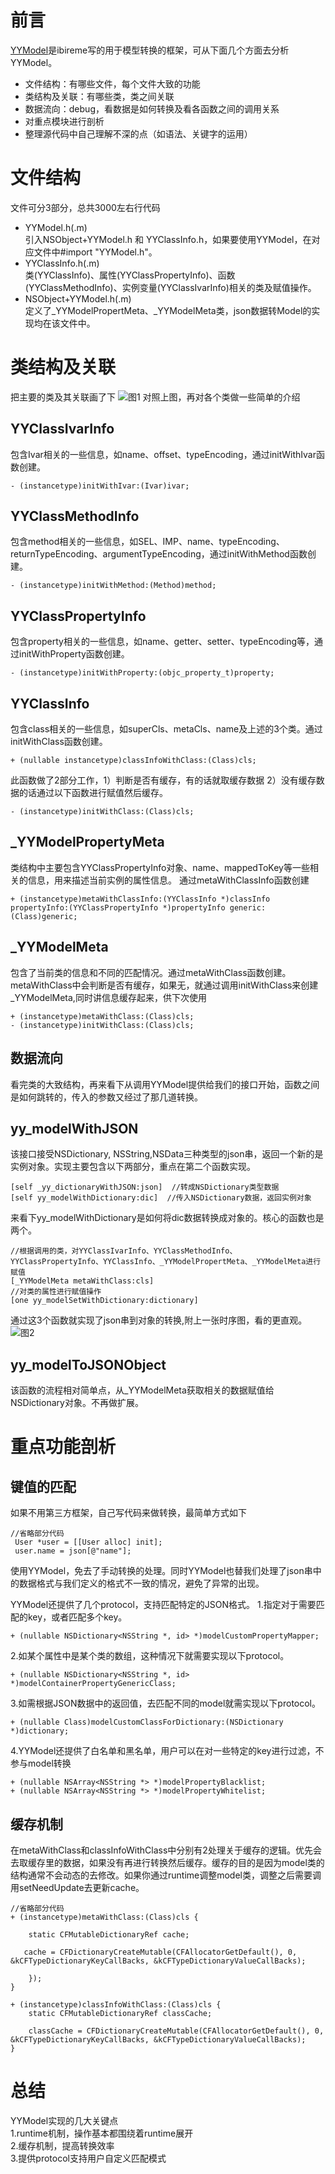 # **前言**
 [YYModel](https://github.com/ibireme/YYModel)是ibireme写的用于模型转换的框架，可从下面几个方面去分析YYModel。
  - 文件结构：有哪些文件，每个文件大致的功能
  - 类结构及关联：有哪些类，类之间关联
  - 数据流向：debug，看数据是如何转换及看各函数之间的调用关系
  - 对重点模块进行剖析 
  - 整理源代码中自己理解不深的点（如语法、关键字的运用）

# **文件结构**
文件可分3部分，总共3000左右行代码
- YYModel.h(.m)  
引入NSObject+YYModel.h 和 YYClassInfo.h，如果要使用YYModel，在对应文件中#import "YYModel.h"。
- YYClassInfo.h(.m)  
类(YYClassInfo)、属性(YYClassPropertyInfo)、函数(YYClassMethodInfo)、实例变量(YYClassIvarInfo)相关的类及赋值操作。
- NSObject+YYModel.h(.m)  
定义了_YYModelPropertMeta、_YYModelMeta类，json数据转Model的实现均在该文件中。

# **类结构及关联**

把主要的类及其关联画了下
![图1](https://github.com/wwanglifeng/SourceLearning/blob/master/images/YYModelClassImage.png)
对照上图，再对各个类做一些简单的介绍
## YYClassIvarInfo
包含Ivar相关的一些信息，如name、offset、typeEncoding，通过initWithIvar函数创建。
```
- (instancetype)initWithIvar:(Ivar)ivar;
```
## YYClassMethodInfo
包含method相关的一些信息，如SEL、IMP、name、typeEncoding、returnTypeEncoding、argumentTypeEncoding，通过initWithMethod函数创建。

```
- (instancetype)initWithMethod:(Method)method;
```
## YYClassPropertyInfo
包含property相关的一些信息，如name、getter、setter、typeEncoding等，通过initWithProperty函数创建。
```
- (instancetype)initWithProperty:(objc_property_t)property;
```
## YYClassInfo
包含class相关的一些信息，如superCls、metaCls、name及上述的3个类。通过initWithClass函数创建。
```
+ (nullable instancetype)classInfoWithClass:(Class)cls;
```
此函数做了2部分工作，1）判断是否有缓存，有的话就取缓存数据 2）没有缓存数据的话通过以下函数进行赋值然后缓存。
```
- (instancetype)initWithClass:(Class)cls;
```
## _YYModelPropertyMeta
类结构中主要包含YYClassPropertyInfo对象、name、mappedToKey等一些相关的信息，用来描述当前实例的属性信息。
通过metaWithClassInfo函数创建
```
+ (instancetype)metaWithClassInfo:(YYClassInfo *)classInfo propertyInfo:(YYClassPropertyInfo *)propertyInfo generic:(Class)generic;
```
## _YYModelMeta
包含了当前类的信息和不同的匹配情况。通过metaWithClass函数创建。metaWithClass中会判断是否有缓存，如果无，就通过调用initWithClass来创建_YYModelMeta,同时讲信息缓存起来，供下次使用
```
+ (instancetype)metaWithClass:(Class)cls;
- (instancetype)initWithClass:(Class)cls;
```


## **数据流向**
看完类的大致结构，再来看下从调用YYModel提供给我们的接口开始，函数之间是如何跳转的，传入的参数又经过了那几道转换。
## yy_modelWithJSON
   该接口接受NSDictionary, NSString,NSData三种类型的json串，返回一个新的是实例对象。实现主要包含以下两部分，重点在第二个函数实现。
```
[self _yy_dictionaryWithJSON:json]  //转成NSDictionary类型数据
[self yy_modelWithDictionary:dic]  //传入NSDictionary数据，返回实例对象
```

来看下yy_modelWithDictionary是如何将dic数据转换成对象的。核心的函数也是两个。

````
//根据调用的类，对YYClassIvarInfo、YYClassMethodInfo、YYClassPropertyInfo、YYClassInfo、_YYModelPropertMeta、_YYModelMeta进行赋值
[_YYModelMeta metaWithClass:cls] 
//对类的属性进行赋值操作
[one yy_modelSetWithDictionary:dictionary]   
````

通过这3个函数就实现了json串到对象的转换,附上一张时序图，看的更直观。
![图2](https://github.com/wwanglifeng/SourceLearning/blob/master/images/YYModel%E6%97%B6%E5%BA%8F%E5%9B%BE.png)

## yy_modelToJSONObject
该函数的流程相对简单点，从_YYModelMeta获取相关的数据赋值给NSDictionary对象。不再做扩展。


# **重点功能剖析**
## 键值的匹配
如果不用第三方框架，自己写代码来做转换，最简单方式如下
```
//省略部分代码
 User *user = [[User alloc] init];
 user.name = json[@"name"];
```
使用YYModel，免去了手动转换的处理。同时YYModel也替我们处理了json串中的数据格式与我们定义的格式不一致的情况，避免了异常的出现。

YYModel还提供了几个protocol，支持匹配特定的JSON格式。
1.指定对于需要匹配的key，或者匹配多个key。
```
+ (nullable NSDictionary<NSString *, id> *)modelCustomPropertyMapper;
```
2.如某个属性中是某个类的数组，这种情况下就需要实现以下protocol。
```
+ (nullable NSDictionary<NSString *, id> *)modelContainerPropertyGenericClass;
```
3.如需根据JSON数据中的返回值，去匹配不同的model就需实现以下protocol。
```
+ (nullable Class)modelCustomClassForDictionary:(NSDictionary *)dictionary;
```
4.YYModel还提供了白名单和黑名单，用户可以在对一些特定的key进行过滤，不参与model转换
```
+ (nullable NSArray<NSString *> *)modelPropertyBlacklist;
+ (nullable NSArray<NSString *> *)modelPropertyWhitelist;

```
## 缓存机制
在metaWithClass和classInfoWithClass中分别有2处理关于缓存的逻辑。优先会去取缓存里的数据，如果没有再进行转换然后缓存。缓存的目的是因为model类的结构通常不会动态的去修改。如果你通过runtime调整model类，调整之后需要调用setNeedUpdate去更新cache。
```
//省略部分代码
+ (instancetype)metaWithClass:(Class)cls {
    
    static CFMutableDictionaryRef cache;
    
   cache = CFDictionaryCreateMutable(CFAllocatorGetDefault(), 0, &kCFTypeDictionaryKeyCallBacks, &kCFTypeDictionaryValueCallBacks);
  
    });
}

+ (instancetype)classInfoWithClass:(Class)cls {
    static CFMutableDictionaryRef classCache;
   
    classCache = CFDictionaryCreateMutable(CFAllocatorGetDefault(), 0, &kCFTypeDictionaryKeyCallBacks, &kCFTypeDictionaryValueCallBacks);
}

```

# **总结**
YYModel实现的几大关键点    
1.runtime机制，操作基本都围绕着runtime展开      
2.缓存机制，提高转换效率    
3.提供protocol支持用户自定义匹配模式  


